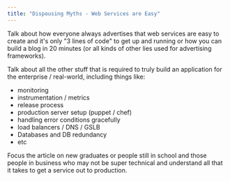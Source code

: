 ```yaml
---
title: "Dispousing Myths - Web Services are Easy"
---
```


Talk about how everyone always advertises that web services are easy
to create and it's only "3 lines of code" to get up and running or how
you can build a blog in 20 minutes (or all kinds of other lies used for
advertising frameworks). 

Talk about all the other stuff that is required to truly build an application
for the enterprise / real-world, including things like:

* monitoring
* instrumentation / metrics
* release process
* production server setup (puppet / chef)
* handling error conditions gracefully
* load balancers / DNS / GSLB
* Databases and DB redundancy
* etc

Focus the article on new graduates or people still in school and those
people in business who may not be super technical and understand all that it
takes to get a service out to production. 
